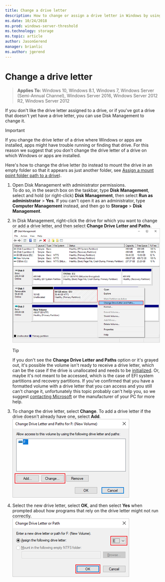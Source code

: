 ```yaml
---
title: Change a drive letter
description: How to change or assign a drive letter in Windows by using Disk Management.
ms.date: 10/24/2018
ms.prod: windows-server-threshold 
ms.technology: storage 
ms.topic: article 
author: JasonGerend 
manager: brianlic 
ms.author: jgerend 
---
```

# Change a drive letter

> **Applies To:** Windows 10, Windows 8.1, Windows 7, Windows Server (Semi-Annual Channel), Windows Server 2016, Windows Server 2012 R2, Windows Server 2012

If you don't like the drive letter assigned to a drive, or if you've got a drive that doesn't yet have a drive letter, you can use Disk Management to change it.

> [!IMPORTANT]
> If you change the drive letter of a drive where Windows or apps are installed, apps might have trouble running or finding that drive. For this reason we suggest that you don't change the drive letter of a drive on which Windows or apps are installed.

Here's how to change the drive letter (to instead to mount the drive in an empty folder so that it appears as just another folder, see [Assign a mount point folder path to a drive](assign-a-mount-point-folder-path-to-a-drive.md)).

1. Open Disk Management with administrator permissions. <br>To do so, in the search box on the taskbar, type **Disk Management**, select and hold (or right-click) **Disk Management**, then select **Run as administrator** > **Yes**. If you can't open it as an administrator, type **Computer Management** instead, and then go to **Storage** > **Disk Management**.
1. In Disk Management, right-click the drive for which you want to change or add a drive letter, and then select **Change Drive Letter and Paths**.<br>
![Disk Management showing a drive](media/change-drive-letter.png)
    > [!TIP]
    > If you don't see the **Change Drive Letter and Paths** option or it's grayed out, it's possible the volume isn't ready to receive a drive letter, which can be the case if the drive is unallocated and needs to be [initialized](initialize-new-disks.md). Or, maybe it's not meant to be accessed, which is the case of EFI system partitions and recovery partitions. If you've confirmed that you have a formatted volume with a drive letter that you can access and you still can't change it, unfortunately this topic probably can't help you, so we suggest [contacting Microsoft](https://support.microsoft.com/contactus/) or the manufacturer of your PC for more help.

1. To change the drive letter, select **Change**. To add a drive letter if the drive doesn't already have one, select **Add**.<br>![The Change Drive Letter and Paths dialog](media/change-drive-letter2.png)
3. Select the new drive letter, select **OK**, and then select **Yes** when prompted about how programs that rely on the drive letter might not run correctly.<br>![The Change Drive Letter or Path dialog showing changing the drive letter](media/change-drive-letter3.png)
